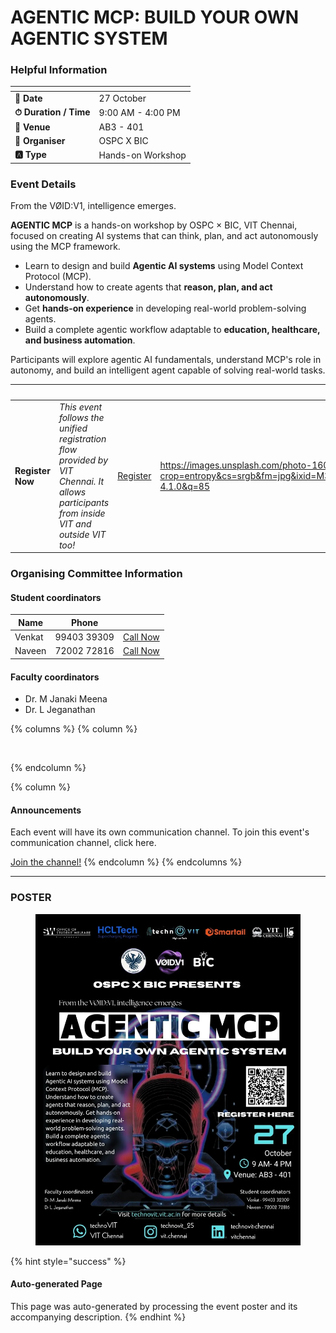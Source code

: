 # AGENTIC MCP: BUILD YOUR OWN AGENTIC SYSTEM

### Helpful Information

<table data-view="cards"><thead><tr><th></th><th></th></tr></thead><tbody><tr><td><strong>📅 Date</strong></td><td>27 October</td></tr><tr><td><strong>⏱ Duration / Time</strong></td><td>9:00 AM - 4:00 PM</td></tr><tr><td><strong>📍 Venue</strong></td><td>AB3 - 401</td></tr><tr><td><strong>👤 Organiser</strong></td><td>OSPC X BIC</td></tr><tr><td><strong>🅰️ Type</strong></td><td>Hands-on Workshop</td></tr></tbody></table>

### Event Details

From the VØID:V1, intelligence emerges.

**AGENTIC MCP** is a hands-on workshop by OSPC × BIC, VIT Chennai, focused on creating AI systems that can think, plan, and act autonomously using the MCP framework.

* Learn to design and build **Agentic AI systems** using Model Context Protocol (MCP).
* Understand how to create agents that **reason, plan, and act autonomously**.
* Get **hands-on experience** in developing real-world problem-solving agents.
* Build a complete agentic workflow adaptable to **education, healthcare, and business automation**.

Participants will explore agentic AI fundamentals, understand MCP's role in autonomy, and build an intelligent agent capable of solving real-world tasks.

<table data-card-size="large" data-view="cards" data-full-width="false"><thead><tr><th></th><th></th><th></th><th data-hidden data-card-cover data-type="image">Cover image</th></tr></thead><tbody><tr><td><h4>Register Now</h4></td><td><em>This event follows the unified registration flow provided by VIT Chennai. It allows participants from inside VIT and outside VIT too!</em></td><td><a href="https://chennaievents.vit.ac.in/technovit/" class="button primary" data-icon="rocket-launch">Register</a></td><td><a href="https://images.unsplash.com/photo-1607000975574-0b425df6975a?crop=entropy&#x26;cs=srgb&#x26;fm=jpg&#x26;ixid=M3wxOTcwMjR8MHwxfHNlYXJjaHw3fHxyZWdpc3RlcnxlbnwwfHx8fDE3NjEyNDU2MDF8MA&#x26;ixlib=rb-4.1.0&#x26;q=85">https://images.unsplash.com/photo-1607000975574-0b425df6975a?crop=entropy&#x26;cs=srgb&#x26;fm=jpg&#x26;ixid=M3wxOTcwMjR8MHwxfHNlYXJjaHw3fHxyZWdpc3RlcnxlbnwwfHx8fDE3NjEyNDU2MDF8MA&#x26;ixlib=rb-4.1.0&#x26;q=85</a></td></tr></tbody></table>

### Organising Committee Information

#### Student coordinators

<table data-card-size="large" data-view="cards"><thead><tr><th>Name</th><th>Phone</th><th></th></tr></thead><tbody><tr><td>Venkat</td><td>99403 39309</td><td><a href="tel:9940339309" class="button secondary">Call Now</a></td></tr><tr><td>Naveen</td><td>72002 72816</td><td><a href="tel:7200272816" class="button secondary">Call Now</a></td></tr></tbody></table>

#### Faculty coordinators

* Dr. M Janaki Meena
* Dr. L Jeganathan

{% columns %}
{% column %}
<figure><img src="https://images.unsplash.com/photo-1650897877751-4446f52a0cb3?crop=entropy&#x26;cs=srgb&#x26;fm=jpg&#x26;ixid=M3wxOTcwMjR8MHwxfHNlYXJjaHw2fHxhbm5vdW5jZW1lbnR8ZW58MHx8fHwxNzYxMjQ2MzUxfDA&#x26;ixlib-rb-4.1.0&#x26;q=85" alt=""><figcaption></figcaption></figure>
{% endcolumn %}

{% column %}
#### Announcements

Each event will have its own communication channel. To join this event's communication channel, click here.

<a href="https://chat.whatsapp.com/CjlknyMmo6JBmJVCspVe8g?mode=wwc" class="button primary" data-icon="bullhorn">Join the channel!</a>
{% endcolumn %}
{% endcolumns %}

***

### POSTER

<figure><img src="../../.gitbook/assets/image (7).png" alt=""><figcaption></figcaption></figure>

{% hint style="success" %}
#### Auto-generated Page

This page was auto-generated by processing the event poster and its accompanying description.
{% endhint %}
